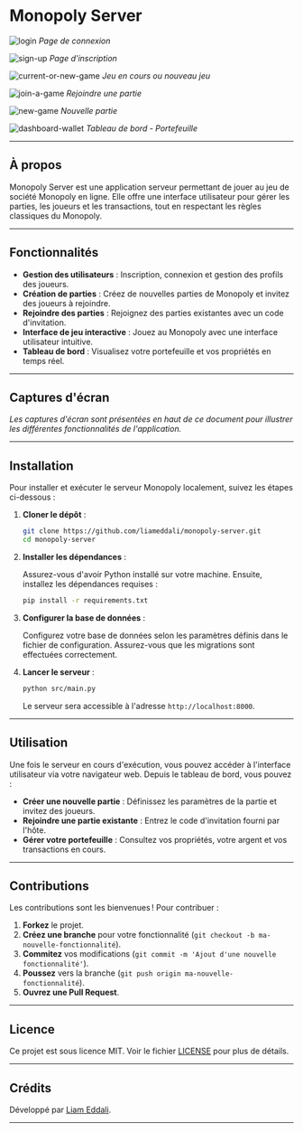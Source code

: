 # Monopoly Server

![login](https://github.com/user-attachments/assets/9e17919b-de3f-4d07-80cc-afb2277a8795)
*Page de connexion*

![sign-up](https://github.com/user-attachments/assets/613aa667-d11f-448a-b377-42605af19274)
*Page d'inscription*

![current-or-new-game](https://github.com/user-attachments/assets/b6c056dc-8d85-4c53-a0e7-a1761297431e)
*Jeu en cours ou nouveau jeu*

![join-a-game](https://github.com/user-attachments/assets/9eb9793a-0375-4082-a4c0-fb63e6427ddf)
*Rejoindre une partie*

![new-game](https://github.com/user-attachments/assets/dd533d74-c521-499e-afa7-bc6b9172cf63)
*Nouvelle partie*

![dashboard-wallet](https://github.com/user-attachments/assets/dff69b88-239a-4810-8421-359785f1a375)
*Tableau de bord - Portefeuille*

---

## À propos

Monopoly Server est une application serveur permettant de jouer au jeu de société Monopoly en ligne. Elle offre une interface utilisateur pour gérer les parties, les joueurs et les transactions, tout en respectant les règles classiques du Monopoly.

---

## Fonctionnalités

- **Gestion des utilisateurs** : Inscription, connexion et gestion des profils des joueurs.
- **Création de parties** : Créez de nouvelles parties de Monopoly et invitez des joueurs à rejoindre.
- **Rejoindre des parties** : Rejoignez des parties existantes avec un code d'invitation.
- **Interface de jeu interactive** : Jouez au Monopoly avec une interface utilisateur intuitive.
- **Tableau de bord** : Visualisez votre portefeuille et vos propriétés en temps réel.

---

## Captures d'écran

*Les captures d'écran sont présentées en haut de ce document pour illustrer les différentes fonctionnalités de l'application.*

---

## Installation

Pour installer et exécuter le serveur Monopoly localement, suivez les étapes ci-dessous :

1. **Cloner le dépôt** :

   ```bash
   git clone https://github.com/liameddali/monopoly-server.git
   cd monopoly-server
   ```

2. **Installer les dépendances** :

   Assurez-vous d'avoir Python installé sur votre machine. Ensuite, installez les dépendances requises :

   ```bash
   pip install -r requirements.txt
   ```

3. **Configurer la base de données** :

   Configurez votre base de données selon les paramètres définis dans le fichier de configuration. Assurez-vous que les migrations sont effectuées correctement.

4. **Lancer le serveur** :

   ```bash
   python src/main.py
   ```

   Le serveur sera accessible à l'adresse `http://localhost:8000`.

---

## Utilisation

Une fois le serveur en cours d'exécution, vous pouvez accéder à l'interface utilisateur via votre navigateur web. Depuis le tableau de bord, vous pouvez :

- **Créer une nouvelle partie** : Définissez les paramètres de la partie et invitez des joueurs.
- **Rejoindre une partie existante** : Entrez le code d'invitation fourni par l'hôte.
- **Gérer votre portefeuille** : Consultez vos propriétés, votre argent et vos transactions en cours.

---

## Contributions

Les contributions sont les bienvenues ! Pour contribuer :

1. **Forkez** le projet.
2. **Créez une branche** pour votre fonctionnalité (`git checkout -b ma-nouvelle-fonctionnalité`).
3. **Commitez** vos modifications (`git commit -m 'Ajout d'une nouvelle fonctionnalité'`).
4. **Poussez** vers la branche (`git push origin ma-nouvelle-fonctionnalité`).
5. **Ouvrez une Pull Request**.

---

## Licence

Ce projet est sous licence MIT. Voir le fichier [LICENSE](https://github.com/liameddali/monopoly-server/blob/main/LICENSE) pour plus de détails.

---

## Crédits

Développé par [Liam Eddali](https://github.com/liameddali).

---
